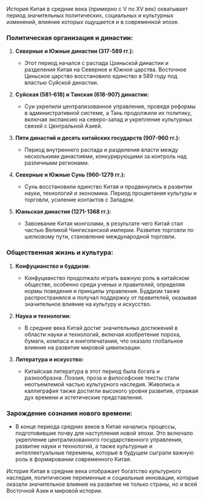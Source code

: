 История Китая в средние века (примерно с V по XV век) охватывает период значительных политических, социальных и культурных изменений, влияние которых ощущается и в современной эпохе.

### Политическая организация и династии:

1. **Северные и Южные династии (317-589 гг.):**
   - Этот период начался с распада Цзиньской династии и разделения Китая на Северное и Южное царства. Восточное Циньское царство восстановило единство в 589 году под властью Суйской династии.

2. **Суйская (581-618) и Танская (618-907) династии:**
   - Суи укрепили централизованное управление, проведя реформы в административной системе, а Тань продолжили их политику, включая экспансию на северо-запад и укрепление культурных связей с Центральной Азией.

3. **Пяти династий и десять китайских государств (907-960 гг.):**
   - Период внутреннего распада и разделения власти между несколькими династиями, конкурирующими за контроль над различными регионами.

4. **Северные и Южные Сунь (960-1279 гг.):**
   - Сунь восстановили единство Китая и продвинулись в развитии науки, технологий и экономики. Период процветания культуры и торговли, усиление контактов с Западом.

5. **Юаньская династия (1271-1368 гг.):**
   - Завоевание Китая монголами, в результате чего Китай стал частью Великой Чингисханской империи. Развитие торговли по шелковому пути, становление международной торговли.

### Общественная жизнь и культура:

1. **Конфуцианство и буддизм:**
   - Конфуцианство продолжало играть важную роль в китайском обществе, особенно среди ученых и правителей, определяя нормы поведения и принципы управления. Буддизм также распространялся и получал поддержку от правителей, оказывая значительное влияние на культуру и искусство.

2. **Наука и технологии:**
   - В средние века Китай достиг значительных достижений в области науки и технологий, включая изобретение пороха, бумаги, компаса и книгопечатания, что оказало глобальное влияние на развитие мировой цивилизации.

3. **Литература и искусство:**
   - Китайская литература в этот период была богата и разнообразна. Поэзия, проза и философские тексты стали неотъемлемой частью культурного наследия. Живопись и каллиграфия также достигли высокого уровня развития, отражая дух времени и эстетические представления.

### Зарождение сознания нового времени:

- В конце периода средних веков в Китае начались процессы, подготовившие почву для наступления новой эпохи. Это включало укрепление централизованного государственного управления, развитие науки и технологий, а также культурные и интеллектуальные перемены, которые в будущем сыграли важную роль в формировании современного Китая.

История Китая в средние века отображает богатство культурного наследия, политические переменные и социальные инновации, которые оказали значительное влияние на развитие не только страны, но и всей Восточной Азии и мировой истории.